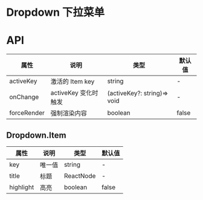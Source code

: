 # Dropdown 下拉菜单

<code src="./demos/demo1.tsx"></code>

# API

| 属性        | 说明                 | 类型                        | 默认值 |
| ----------- | -------------------- | --------------------------- | ------ |
| activeKey   | 激活的 Item key      | string                      | -      |
| onChange    | activeKey 变化时触发 | (activeKey?: string)=> void | -      |
| forceRender | 强制渲染内容         | boolean                     | false  |

## Dropdown.Item

| 属性      | 说明   | 类型      | 默认值 |
| --------- | ------ | --------- | ------ |
| key       | 唯一值 | string    | -      |
| title     | 标题   | ReactNode | -      |
| highlight | 高亮   | boolean   | false  |
